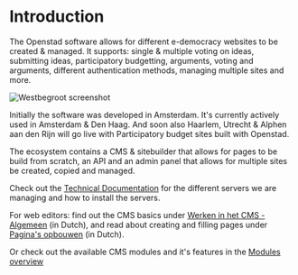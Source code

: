 # Introduction

The Openstad software allows for different e-democracy websites to be created & managed. It supports: single & multiple voting on ideas, submitting ideas, participatory budgetting, arguments, voting and arguments, different authentication methods, managing multiple sites and more.

![Westbegroot screenshot](/img/westbegroot-screenshot.png)

Initially the software was developed in Amsterdam. It's currently actively used in Amsterdam & Den Haag. And soon also Haarlem, Utrecht & Alphen aan den Rijn will go live with Participatory budget sites built with Openstad.

The ecosystem contains a CMS & sitebuilder that allows for pages to be build from scratch, an API and an admin panel that allows for multiple sites be created, copied and managed.

Check out the [Technical Documentation](technical/README.md) for the different servers we are managing and how to install the servers.

For web editors: find out the CMS basics under [Werken in het CMS - Algemeen](manual/cms-general/intro.md) (in Dutch), and read about creating and filling pages under [Pagina's opbouwen](manual/creating-pages/intro.md) (in Dutch).

Or check out the available CMS modules and it's features in the [Modules overview](modules/README.md)
